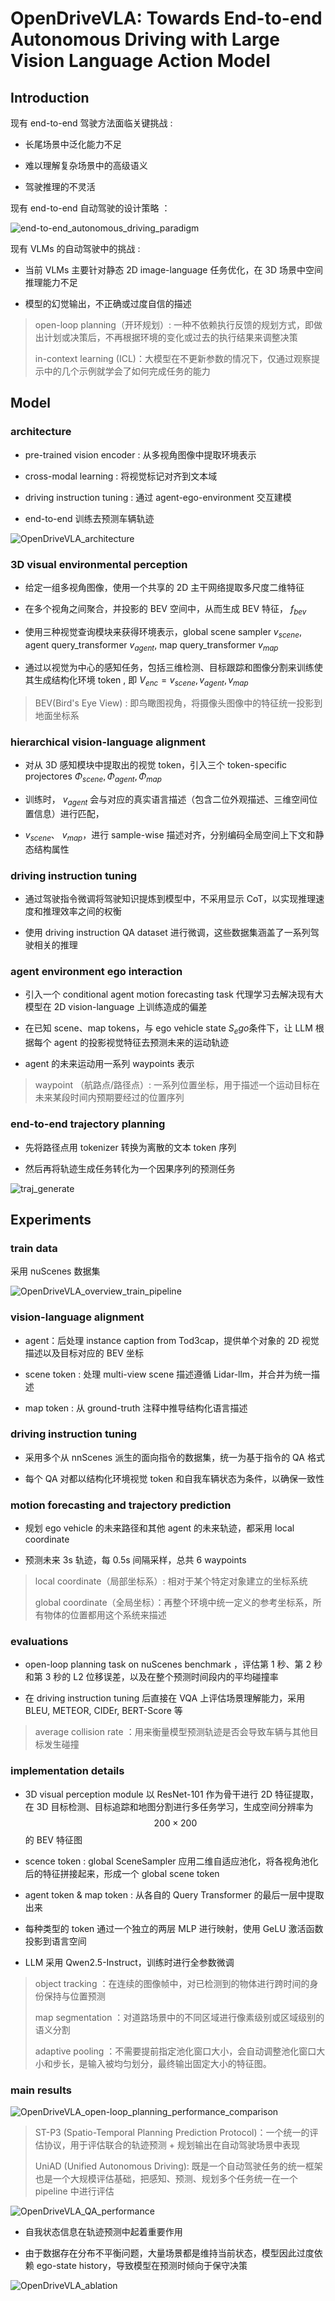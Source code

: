 # OpenDriveVLA: Towards End-to-end Autonomous Driving with  Large Vision Language Action Model

## Introduction

现有 end-to-end 驾驶方法面临关键挑战 :

- 长尾场景中泛化能力不足

- 难以理解复杂场景中的高级语义

- 驾驶推理的不灵活

现有 end-to-end 自动驾驶的设计策略 ：

![end-to-end_autonomous_driving_paradigm](./pictures/end-to-end_autonomous_driving_paradigm.png)

现有 VLMs 的自动驾驶中的挑战 :

- 当前 VLMs 主要针对静态 2D image-language 任务优化，在 3D 场景中空间推理能力不足

- 模型的幻觉输出，不正确或过度自信的描述 

> open-loop planning（开环规划）: 一种不依赖执行反馈的规划方式，即做出计划或决策后，不再根据环境的变化或过去的执行结果来调整决策
>
> in-context learning (ICL)：大模型在不更新参数的情况下，仅通过观察提示中的几个示例就学会了如何完成任务的能力   
>  

## Model

### architecture

- pre-trained vision encoder : 从多视角图像中提取环境表示

- cross-modal learning : 将视觉标记对齐到文本域

- driving instruction tuning : 通过 agent-ego-environment 交互建模

- end-to-end 训练去预测车辆轨迹

![OpenDriveVLA_architecture](./pictures/OpenDriveVLA_architecture.png)

### 3D visual environmental perception

- 给定一组多视角图像，使用一个共享的 2D 主干网络提取多尺度二维特征 

- 在多个视角之间聚合，并投影的 BEV 空间中，从而生成 BEV 特征， $f_{bev}$

- 使用三种视觉查询模块来获得环境表示，global scene sampler $v_{scene}$, agent query_transformer $v_{agent}$, map query_transformer $v_{map}$

- 通过以视觉为中心的感知任务，包括三维检测、目标跟踪和图像分割来训练使其生成结构化环境 token , 即 $V_{enc} = { v_{scene}, v_{agent}, v_{map} }$

> BEV(Bird's Eye View) : 即鸟瞰图视角，将摄像头图像中的特征统一投影到地面坐标系

### hierarchical vision-language alignment 

- 对从 3D 感知模块中提取出的视觉 token，引入三个 token-specific projectores ${\Phi_{scene}, \Phi_{agent}, \Phi_{map} }$

- 训练时， $v_{agent}$ 会与对应的真实语言描述（包含二位外观描述、三维空间位置信息）进行匹配，

-  $v_{scene}$、 $v_{map}$，进行 sample-wise 描述对齐，分别编码全局空间上下文和静态结构属性

### driving instruction tuning 

- 通过驾驶指令微调将驾驶知识提炼到模型中，不采用显示 CoT，以实现推理速度和推理效率之间的权衡

- 使用 driving instruction QA dataset 进行微调，这些数据集涵盖了一系列驾驶相关的推理

### agent environment ego interaction

- 引入一个 conditional agent motion forecasting task 代理学习去解决现有大模型在 2D vision-language 上训练造成的偏差

- 在已知 scene、map tokens，与 ego vehicle state $S_ego$条件下，让 LLM 根据每个 agent 的投影视觉特征去预测未来的运动轨迹

- agent 的未来运动用一系列 waypoints 表示

> waypoint （航路点/路径点）: 一系列位置坐标，用于描述一个运动目标在未来某段时间内预期要经过的位置序列 

### end-to-end trajectory planning

- 先将路径点用 tokenizer 转换为离散的文本 token 序列

- 然后再将轨迹生成任务转化为一个因果序列的预测任务

![traj_generate](./pictures/%20traj_generate.png) 
  
## Experiments

### train data 

采用 nuScenes 数据集

![OpenDriveVLA_overview_train_pipeline](./pictures/OpenDriveVLA_overview_train_pipeline.png)

### vision-language alignment

- agent：后处理 instance caption from Tod3cap，提供单个对象的 2D 视觉描述以及目标对应的 BEV 坐标

- scene token : 处理 multi-view scene 描述遵循 Lidar-llm，并合并为统一描述 

- map token : 从 ground-truth 注释中推导结构化语言描述

### driving instruction tuning 

- 采用多个从 nnScenes 派生的面向指令的数据集，统一为基于指令的 QA 格式

- 每个 QA 对都以结构化环境视觉 token 和自我车辆状态为条件，以确保一致性

### motion forecasting and trajectory prediction 

- 规划 ego vehicle 的未来路径和其他 agent 的未来轨迹，都采用 local coordinate

- 预测未来 3s 轨迹，每 0.5s 间隔采样，总共 6 waypoints

> local coordinate（局部坐标系）: 相对于某个特定对象建立的坐标系统
>
> global coordinate（全局坐标）：再整个环境中统一定义的参考坐标系，所有物体的位置都用这个系统来描述

### evaluations

- open-loop planning task on nuScenes benchmark ，评估第 1 秒、第 2 秒和第 3 秒的 L2 位移误差，以及在整个预测时间段内的平均碰撞率

- 在 driving instruction tuning 后直接在 VQA 上评估场景理解能力，采用 BLEU, METEOR, CIDEr, BERT-Score 等

> average collision rate ：用来衡量模型预测轨迹是否会导致车辆与其他目标发生碰撞

### implementation details

- 3D visual perception module 以 ResNet-101 作为骨干进行 2D 特征提取，在 3D 目标检测、目标追踪和地图分割进行多任务学习，生成空间分辨率为 $$200 \times 200$$ 的 BEV 特征图 

- scence token : global SceneSampler 应用二维自适应池化，将各视角池化后的特征拼接起来，形成一个 global scene token

- agent token & map token : 从各自的 Query Transformer 的最后一层中提取出来

- 每种类型的 token 通过一个独立的两层 MLP 进行映射，使用 GeLU 激活函数投影到语言空间

- LLM 采用 Qwen2.5-Instruct，训练时进行全参数微调 

> object tracking ：在连续的图像帧中，对已检测到的物体进行跨时间的身份保持与位置预测
>
> map segmentation ：对道路场景中的不同区域进行像素级别或区域级别的语义分割
>
> adaptive pooling ：不需要提前指定池化窗口大小，会自动调整池化窗口大小和步长，是输入被均匀划分，最终输出固定大小的特征图。

### main results 

![OpenDriveVLA_open-loop_planning_performance_comparison](./pictures/OpenDriveVLA_open-loop_planning_performance_comparison.png)

> ST-P3 (Spatio-Temporal Planning Prediction Protocol)：一个统一的评估协议，用于评估联合的轨迹预测 + 规划输出在自动驾驶场景中表现
>
> UniAD (Unified Autonomous Driving): 既是一个自动驾驶任务的统一框架也是一个大规模评估基础，把感知、预测、规划多个任务统一在一个 pipeline 中进行评估

![OpenDriveVLA_QA_performance](./pictures/OpenDriveVLA_QA_performance.png)


- 自我状态信息在轨迹预测中起着重要作用

- 由于数据存在分布不平衡问题，大量场景都是维持当前状态，模型因此过度依赖 ego-state history，导致模型在预测时倾向于保守决策

![OpenDriveVLA_ablation](./pictures/%20OpenDriveVLA_ablation.png)





